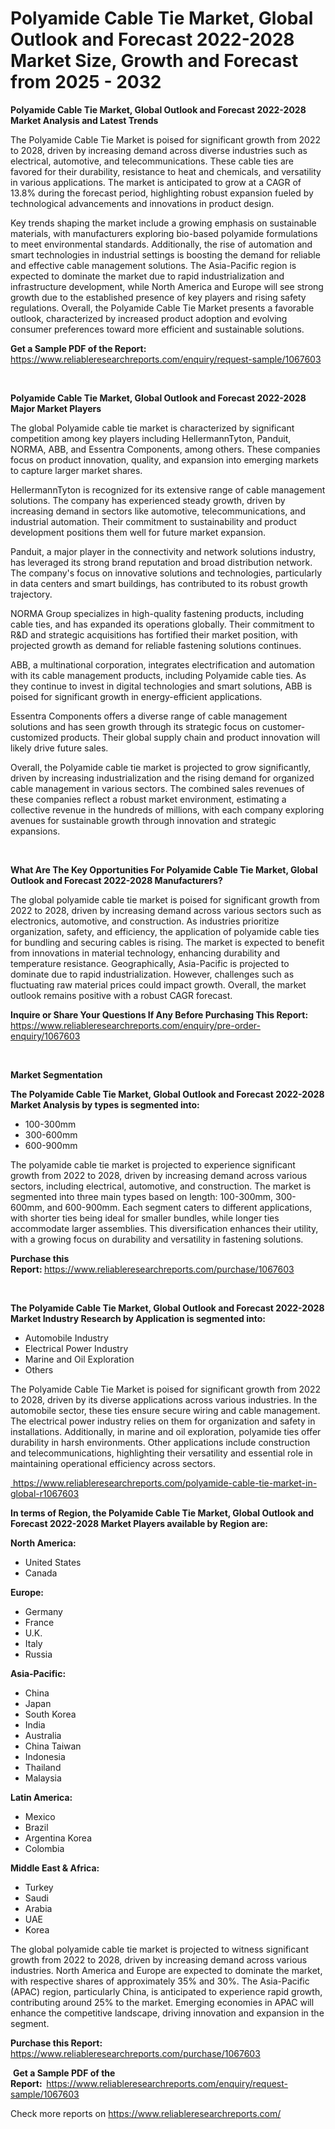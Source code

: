 <p><h1>Polyamide Cable Tie Market, Global Outlook and Forecast 2022-2028 Market Size, Growth and Forecast from 2025 - 2032</h1></p><p><strong>Polyamide Cable Tie Market, Global Outlook and Forecast 2022-2028 Market Analysis and Latest Trends</strong></p>
<p><p>The Polyamide Cable Tie Market is poised for significant growth from 2022 to 2028, driven by increasing demand across diverse industries such as electrical, automotive, and telecommunications. These cable ties are favored for their durability, resistance to heat and chemicals, and versatility in various applications. The market is anticipated to grow at a CAGR of 13.8% during the forecast period, highlighting robust expansion fueled by technological advancements and innovations in product design.</p><p>Key trends shaping the market include a growing emphasis on sustainable materials, with manufacturers exploring bio-based polyamide formulations to meet environmental standards. Additionally, the rise of automation and smart technologies in industrial settings is boosting the demand for reliable and effective cable management solutions. The Asia-Pacific region is expected to dominate the market due to rapid industrialization and infrastructure development, while North America and Europe will see strong growth due to the established presence of key players and rising safety regulations. Overall, the Polyamide Cable Tie Market presents a favorable outlook, characterized by increased product adoption and evolving consumer preferences toward more efficient and sustainable solutions.</p></p>
<p><strong>Get a Sample PDF of the Report:&nbsp;</strong> <a href="https://www.reliableresearchreports.com/enquiry/request-sample/1067603?utm_campaign=2246&utm_medium=2&utm_source=Github&utm_content=ia&utm_term=21032025&utm_id=polyamide-cable-tie-market-global-outlook-and-forecast-2022-2028">https://www.reliableresearchreports.com/enquiry/request-sample/1067603</a></p>
<p>&nbsp;</p>
<p><strong>Polyamide Cable Tie Market, Global Outlook and Forecast 2022-2028 Major Market Players</strong></p>
<p><p>The global Polyamide cable tie market is characterized by significant competition among key players including HellermannTyton, Panduit, NORMA, ABB, and Essentra Components, among others. These companies focus on product innovation, quality, and expansion into emerging markets to capture larger market shares.</p><p>HellermannTyton is recognized for its extensive range of cable management solutions. The company has experienced steady growth, driven by increasing demand in sectors like automotive, telecommunications, and industrial automation. Their commitment to sustainability and product development positions them well for future market expansion.</p><p>Panduit, a major player in the connectivity and network solutions industry, has leveraged its strong brand reputation and broad distribution network. The company's focus on innovative solutions and technologies, particularly in data centers and smart buildings, has contributed to its robust growth trajectory. </p><p>NORMA Group specializes in high-quality fastening products, including cable ties, and has expanded its operations globally. Their commitment to R&D and strategic acquisitions has fortified their market position, with projected growth as demand for reliable fastening solutions continues.</p><p>ABB, a multinational corporation, integrates electrification and automation with its cable management products, including Polyamide cable ties. As they continue to invest in digital technologies and smart solutions, ABB is poised for significant growth in energy-efficient applications.</p><p>Essentra Components offers a diverse range of cable management solutions and has seen growth through its strategic focus on customer-customized products. Their global supply chain and product innovation will likely drive future sales.</p><p>Overall, the Polyamide cable tie market is projected to grow significantly, driven by increasing industrialization and the rising demand for organized cable management in various sectors. The combined sales revenues of these companies reflect a robust market environment, estimating a collective revenue in the hundreds of millions, with each company exploring avenues for sustainable growth through innovation and strategic expansions.</p></p>
<p>&nbsp;</p>
<p><strong>What Are The Key Opportunities For Polyamide Cable Tie Market, Global Outlook and Forecast 2022-2028 Manufacturers?</strong></p>
<p><p>The global polyamide cable tie market is poised for significant growth from 2022 to 2028, driven by increasing demand across various sectors such as electronics, automotive, and construction. As industries prioritize organization, safety, and efficiency, the application of polyamide cable ties for bundling and securing cables is rising. The market is expected to benefit from innovations in material technology, enhancing durability and temperature resistance. Geographically, Asia-Pacific is projected to dominate due to rapid industrialization. However, challenges such as fluctuating raw material prices could impact growth. Overall, the market outlook remains positive with a robust CAGR forecast.</p></p>
<p><strong>Inquire or Share Your Questions If Any Before Purchasing This Report:</strong> <a href="https://www.reliableresearchreports.com/enquiry/pre-order-enquiry/1067603?utm_campaign=2246&utm_medium=2&utm_source=Github&utm_content=ia&utm_term=21032025&utm_id=polyamide-cable-tie-market-global-outlook-and-forecast-2022-2028">https://www.reliableresearchreports.com/enquiry/pre-order-enquiry/1067603</a></p>
<p>&nbsp;</p>
<p><strong>Market Segmentation</strong></p>
<p><strong>The Polyamide Cable Tie Market, Global Outlook and Forecast 2022-2028 Market Analysis by types is segmented into:</strong></p>
<p><ul><li>100-300mm</li><li>300-600mm</li><li>600-900mm</li></ul></p>
<p><p>The polyamide cable tie market is projected to experience significant growth from 2022 to 2028, driven by increasing demand across various sectors, including electrical, automotive, and construction. The market is segmented into three main types based on length: 100-300mm, 300-600mm, and 600-900mm. Each segment caters to different applications, with shorter ties being ideal for smaller bundles, while longer ties accommodate larger assemblies. This diversification enhances their utility, with a growing focus on durability and versatility in fastening solutions.</p></p>
<p><strong>Purchase this Report:&nbsp;</strong><a href="https://www.reliableresearchreports.com/purchase/1067603?utm_campaign=2246&utm_medium=2&utm_source=Github&utm_content=ia&utm_term=21032025&utm_id=polyamide-cable-tie-market-global-outlook-and-forecast-2022-2028">https://www.reliableresearchreports.com/purchase/1067603</a></p>
<p>&nbsp;</p>
<p><strong>The Polyamide Cable Tie Market, Global Outlook and Forecast 2022-2028 Market Industry Research by Application is segmented into:</strong></p>
<p><ul><li>Automobile Industry</li><li>Electrical Power Industry</li><li>Marine and Oil Exploration</li><li>Others</li></ul></p>
<p><p>The Polyamide Cable Tie Market is poised for significant growth from 2022 to 2028, driven by its diverse applications across various industries. In the automobile sector, these ties ensure secure wiring and cable management. The electrical power industry relies on them for organization and safety in installations. Additionally, in marine and oil exploration, polyamide ties offer durability in harsh environments. Other applications include construction and telecommunications, highlighting their versatility and essential role in maintaining operational efficiency across sectors.</p></p>
<p><a href="https://www.reliableresearchreports.com/polyamide-cable-tie-market-in-global-r1067603?utm_campaign=2246&utm_medium=2&utm_source=Github&utm_content=ia&utm_term=21032025&utm_id=polyamide-cable-tie-market-global-outlook-and-forecast-2022-2028">&nbsp;https://www.reliableresearchreports.com/polyamide-cable-tie-market-in-global-r1067603</a></p>
<p><strong>In terms of Region, the Polyamide Cable Tie Market, Global Outlook and Forecast 2022-2028 Market Players available by Region are:</strong></p>
<p>
    <p> <strong> North America: </strong>
        <ul>
            <li>United States</li>
            <li>Canada</li>
        </ul>
        </p> 
    <p> <strong> Europe: </strong>
        <ul>
            <li>Germany</li>
            <li>France</li>
            <li>U.K.</li>
            <li>Italy</li>
            <li>Russia</li>
        </ul>
        </p> 
    <p> <strong> Asia-Pacific: </strong>
        <ul>
            <li>China</li>
            <li>Japan</li>
            <li>South Korea</li>
            <li>India</li>
            <li>Australia</li>
            <li>China Taiwan</li>
            <li>Indonesia</li>
            <li>Thailand</li>
            <li>Malaysia</li>
        </ul>
        </p> 
    <p> <strong> Latin America: </strong>
        <ul>
            <li>Mexico</li>
            <li>Brazil</li>
            <li>Argentina Korea</li>
            <li>Colombia</li>
        </ul>
        </p> 
    <p> <strong> Middle East & Africa: </strong>
        <ul>
            <li>Turkey</li>
            <li>Saudi</li>
            <li>Arabia</li>
            <li>UAE</li>
            <li>Korea</li>
        </ul>
    </p>
    </p>
<p><p>The global polyamide cable tie market is projected to witness significant growth from 2022 to 2028, driven by increasing demand across various industries. North America and Europe are expected to dominate the market, with respective shares of approximately 35% and 30%. The Asia-Pacific (APAC) region, particularly China, is anticipated to experience rapid growth, contributing around 25% to the market. Emerging economies in APAC will enhance the competitive landscape, driving innovation and expansion in the segment.</p></p>
<p><strong>Purchase this Report: </strong><a href="https://www.reliableresearchreports.com/purchase/1067603?utm_campaign=2246&utm_medium=2&utm_source=Github&utm_content=ia&utm_term=21032025&utm_id=polyamide-cable-tie-market-global-outlook-and-forecast-2022-2028">https://www.reliableresearchreports.com/purchase/1067603</a></p>
<p>&nbsp;<strong>Get a Sample PDF of the Report:&nbsp;&nbsp;</strong><a href="https://www.reliableresearchreports.com/enquiry/request-sample/1067603?utm_campaign=2246&utm_medium=2&utm_source=Github&utm_content=ia&utm_term=21032025&utm_id=polyamide-cable-tie-market-global-outlook-and-forecast-2022-2028">https://www.reliableresearchreports.com/enquiry/request-sample/1067603</a></p>
<p><strong></strong></p>
<p>Check more reports on <a href="https://www.reliableresearchreports.com/?utm_campaign=2246&utm_medium=2&utm_source=Github&utm_content=ia&utm_term=21032025&utm_id=polyamide-cable-tie-market-global-outlook-and-forecast-2022-2028">https://www.reliableresearchreports.com/</a></p>